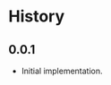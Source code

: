 History
=======

## 0.0.1

* Initial implementation.

[@ryan-roemer]: https://github.com/ryan-roemer
